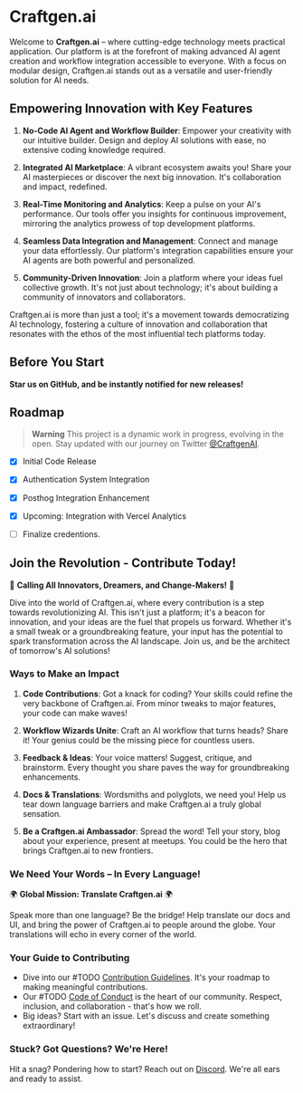 # Craftgen.ai

Welcome to **Craftgen.ai** – where cutting-edge technology meets practical application. Our platform is at the forefront of making advanced AI agent creation and workflow integration accessible to everyone. With a focus on modular design, Craftgen.ai stands out as a versatile and user-friendly solution for AI needs.

## Empowering Innovation with Key Features

1. **No-Code AI Agent and Workflow Builder**: Empower your creativity with our intuitive builder. Design and deploy AI solutions with ease, no extensive coding knowledge required.

2. **Integrated AI Marketplace**: A vibrant ecosystem awaits you! Share your AI masterpieces or discover the next big innovation. It's collaboration and impact, redefined.

3. **Real-Time Monitoring and Analytics**: Keep a pulse on your AI's performance. Our tools offer you insights for continuous improvement, mirroring the analytics prowess of top development platforms.

4. **Seamless Data Integration and Management**: Connect and manage your data effortlessly. Our platform's integration capabilities ensure your AI agents are both powerful and personalized.

5. **Community-Driven Innovation**: Join a platform where your ideas fuel collective growth. It's not just about technology; it's about building a community of innovators and collaborators.

Craftgen.ai is more than just a tool; it's a movement towards democratizing AI technology, fostering a culture of innovation and collaboration that resonates with the ethos of the most influential tech platforms today.

## Before You Start

**Star us on GitHub, and be instantly notified for new releases!**

## Roadmap

> **Warning**
> This project is a dynamic work in progress, evolving in the open. Stay updated with our journey on Twitter [@CraftgenAI](https://twitter.com/CraftgenAI).

- [x] Initial Code Release
- [x] Authentication System Integration
- [x] Posthog Integration Enhancement
- [x] Upcoming: Integration with Vercel Analytics
- [ ] Finalize credentions.


## Join the Revolution - Contribute Today!

🌟 **Calling All Innovators, Dreamers, and Change-Makers!** 🌟

Dive into the world of Craftgen.ai, where every contribution is a step towards revolutionizing AI. This isn't just a platform; it's a beacon for innovation, and your ideas are the fuel that propels us forward. Whether it's a small tweak or a groundbreaking feature, your input has the potential to spark transformation across the AI landscape. Join us, and be the architect of tomorrow's AI solutions!

### Ways to Make an Impact

1. **Code Contributions**: Got a knack for coding? Your skills could refine the very backbone of Craftgen.ai. From minor tweaks to major features, your code can make waves!

2. **Workflow Wizards Unite**: Craft an AI workflow that turns heads? Share it! Your genius could be the missing piece for countless users.

3. **Feedback & Ideas**: Your voice matters! Suggest, critique, and brainstorm. Every thought you share paves the way for groundbreaking enhancements.

4. **Docs & Translations**: Wordsmiths and polyglots, we need you! Help us tear down language barriers and make Craftgen.ai a truly global sensation.

5. **Be a Craftgen.ai Ambassador**: Spread the word! Tell your story, blog about your experience, present at meetups. You could be the hero that brings Craftgen.ai to new frontiers.

### We Need Your Words – In Every Language!

🌍 **Global Mission: Translate Craftgen.ai** 🌍

Speak more than one language? Be the bridge! Help translate our docs and UI, and bring the power of Craftgen.ai to people around the globe. Your translations will echo in every corner of the world.

### Your Guide to Contributing

- Dive into our #TODO [Contribution Guidelines](link-to-contribution-guidelines). It's your roadmap to making meaningful contributions.
- Our #TODO [Code of Conduct](link-to-code-of-conduct) is the heart of our community. Respect, inclusion, and collaboration - that's how we roll.
- Big ideas? Start with an issue. Let's discuss and create something extraordinary!

### Stuck? Got Questions? We're Here!

Hit a snag? Pondering how to start? Reach out on [Discord](https://craftgen.ai/discord). We're all ears and ready to assist.
